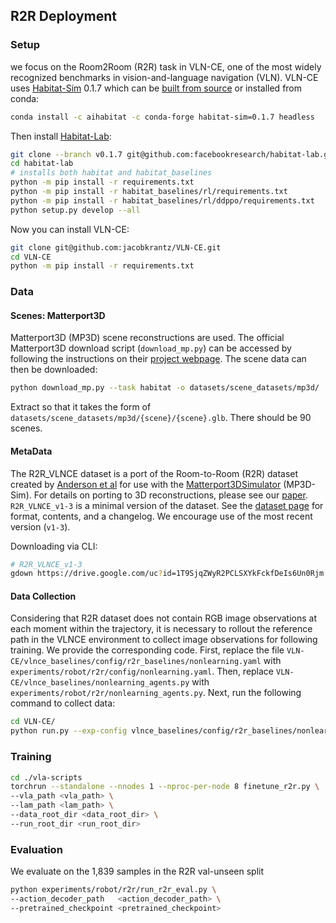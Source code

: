 ## R2R Deployment
### Setup
we focus on the Room2Room (R2R) task in VLN-CE, one of the most widely recognized benchmarks in vision-and-language navigation (VLN).
VLN-CE uses [Habitat-Sim](https://github.com/facebookresearch/habitat-sim/tree/v0.1.7) 0.1.7 which can be [built from source](https://github.com/facebookresearch/habitat-sim/tree/v0.1.7#installation) or installed from conda:

```bash
conda install -c aihabitat -c conda-forge habitat-sim=0.1.7 headless
```
Then install [Habitat-Lab](https://github.com/facebookresearch/habitat-lab/tree/v0.1.7):

```bash
git clone --branch v0.1.7 git@github.com:facebookresearch/habitat-lab.git
cd habitat-lab
# installs both habitat and habitat_baselines
python -m pip install -r requirements.txt
python -m pip install -r habitat_baselines/rl/requirements.txt
python -m pip install -r habitat_baselines/rl/ddppo/requirements.txt
python setup.py develop --all
```

Now you can install VLN-CE:

```bash
git clone git@github.com:jacobkrantz/VLN-CE.git
cd VLN-CE
python -m pip install -r requirements.txt
```

### Data

#### Scenes: Matterport3D

Matterport3D (MP3D) scene reconstructions are used. The official Matterport3D download script (`download_mp.py`) can be accessed by following the instructions on their [project webpage](https://niessner.github.io/Matterport/). The scene data can then be downloaded:

```bash
python download_mp.py --task habitat -o datasets/scene_datasets/mp3d/
```

Extract so that it takes the form of `datasets/scene_datasets/mp3d/{scene}/{scene}.glb`. There should be 90 scenes.

#### MetaData

The R2R_VLNCE dataset is a port of the Room-to-Room (R2R) dataset created by [Anderson et al](http://openaccess.thecvf.com/content_cvpr_2018/papers/Anderson_Vision-and-Language_Navigation_Interpreting_CVPR_2018_paper.pdf) for use with the [Matterport3DSimulator](https://github.com/peteanderson80/Matterport3DSimulator) (MP3D-Sim). For details on porting to 3D reconstructions, please see our [paper](https://arxiv.org/abs/2004.02857). `R2R_VLNCE_v1-3` is a minimal version of the dataset. See the [dataset page](https://jacobkrantz.github.io/vlnce/data) for format, contents, and a changelog. We encourage use of the most recent version (`v1-3`).

Downloading via CLI:

```bash
# R2R_VLNCE_v1-3
gdown https://drive.google.com/uc?id=1T9SjqZWyR2PCLSXYkFckfDeIs6Un0Rjm
```

#### Data Collection

Considering that R2R dataset does not contain RGB image observations at each moment within the trajectory, it is necessary to rollout the reference path in the VLNCE environment to collect image observations for following training. We provide the corresponding code. First, replace the file `VLN-CE/vlnce_baselines/config/r2r_baselines/nonlearning.yaml` with `experiments/robot/r2r/config/nonlearning.yaml`. Then, replace `VLN-CE/vlnce_baselines/nonlearning_agents.py` with `experiments/robot/r2r/nonlearning_agents.py`. Next, run the following command to collect data:

```bash
cd VLN-CE/
python run.py --exp-config vlnce_baselines/config/r2r_baselines/nonlearning.yaml --run-type eval
```

### Training

```bash
cd ./vla-scripts
torchrun --standalone --nnodes 1 --nproc-per-node 8 finetune_r2r.py \
--vla_path <vla_path> \
--lam_path <lam_path> \
--data_root_dir <data_root_dir> \
--run_root_dir <run_root_dir>
```

### Evaluation

We evaluate on the 1,839 samples in the R2R val-unseen split

```bash
python experiments/robot/r2r/run_r2r_eval.py \
--action_decoder_path   <action_decoder_path> \
--pretrained_checkpoint <pretrained_checkpoint> 
```


